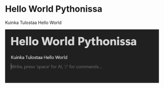 # Hello World Pythonissa

Kuinka Tulostaa Hello World

![image.png](Hello%20World%20Pythonissa%201b435642543a8027baffe43c3514101e/image.png)